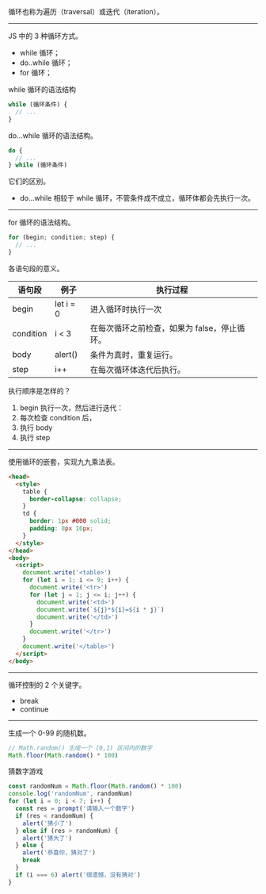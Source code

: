 循环也称为遍历（traversal）或迭代（iteration）。

---

JS 中的 3 种循环方式。

- while 循环；
- do..while 循环；
- for 循环；

while 循环的语法结构

```javascript
while (循环条件) {
  // ...
}
```

do...while 循环的语法结构。

```javascript
do {
  // ...
} while (循环条件)
```

它们的区别。

- do...while 相较于 while 循环，不管条件成不成立，循环体都会先执行一次。

---

for 循环的语法结构。

```javascript
for (begin; condition; step) {
  // ...
}
```

各语句段的意义。

| 语句段    | 例子      | 执行过程                                     |
| --------- | --------- | -------------------------------------------- |
| begin     | let i = 0 | 进入循环时执行一次                           |
| condition | i < 3     | 在每次循环之前检查，如果为 false，停止循环。 |
| body      | alert()   | 条件为真时，重复运行。                       |
| step      | i++       | 在每次循环体迭代后执行。                     |

执行顺序是怎样的？

1. begin 执行一次，然后进行迭代：
2. 每次检查 condition 后，
3. 执行 body
4. 执行 step

---

使用循环的嵌套，实现九九乘法表。

```html
<head>
  <style>
    table {
      border-collapse: collapse;
    }
    td {
      border: 1px #000 solid;
      padding: 8px 16px;
    }
  </style>
</head>
<body>
  <script>
    document.write('<table>')
    for (let i = 1; i <= 9; i++) {
      document.write('<tr>')
      for (let j = 1; j <= i; j++) {
        document.write('<td>')
        document.write(`${j}*${i}=${i * j}`)
        document.write('</td>')
      }
      document.write('</tr>')
    }
    document.write('</table>')
  </script>
</body>
```

---

循环控制的 2 个关键字。

- break
- continue

---

生成一个 0-99 的随机数。

```javascript
// Math.random() 生成一个 [0,1) 区间内的数字
Math.floor(Math.random() * 100)
```

猜数字游戏

```javascript
const randomNum = Math.floor(Math.random() * 100)
console.log('randomNum', randomNum)
for (let i = 0; i < 7; i++) {
  const res = prompt('请输入一个数字')
  if (res < randomNum) {
    alert('猜小了')
  } else if (res > randomNum) {
    alert('猜大了')
  } else {
    alert('恭喜你，猜对了')
    break
  }
  if (i === 6) alert('很遗憾，没有猜对')
}
```
